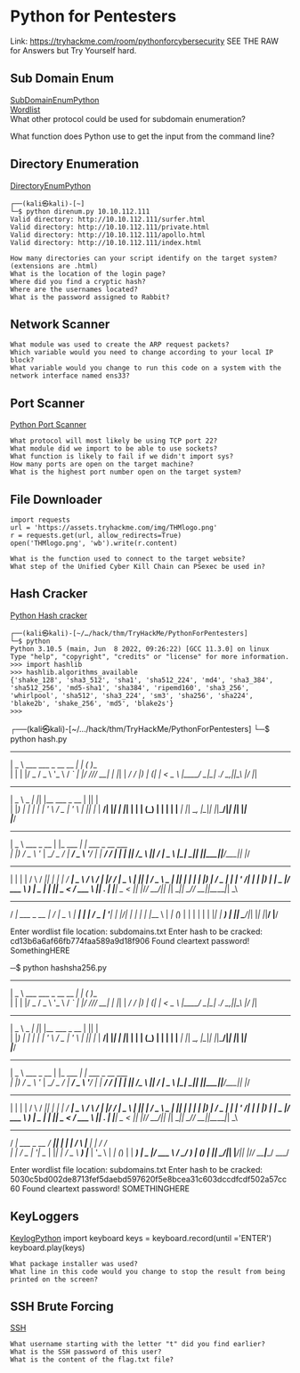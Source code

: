 # Python for Pentesters
Link: https://tryhackme.com/room/pythonforcybersecurity
SEE THE RAW for Answers but Try Yourself hard.
## Sub Domain Enum
[SubDomainEnumPython](subdomainenum.py) </br>
[Wordlist](wordlist2.txt) <br> 
What other protocol could be used for subdomain enumeration?
<!-- dns -->
What function does Python use to get the input from the command line?
<!-- sys.argv -->

## Directory Enumeration
[DirectoryEnumPython](directoryenum.py) </br>
```
┌──(kali㉿kali)-[~]
└─$ python direnum.py 10.10.112.111
Valid directory: http://10.10.112.111/surfer.html
Valid directory: http://10.10.112.111/private.html
Valid directory: http://10.10.112.111/apollo.html
Valid directory: http://10.10.112.111/index.html
```
```
How many directories can your script identify on the target system? (extensions are .html)
What is the location of the login page?
Where did you find a cryptic hash?
Where are the usernames located?
What is the password assigned to Rabbit?
```

<!-- How many directories can your script identify on the target system? (extensions are .html) 4
What is the location of the login page?
private.html
Where did you find a cryptic hash?
apollo.html
Where are the usernames located?
surfer.html
What is the password assigned to Rabbit?
LOUSYRABBO   -->

## Network Scanner
```
What module was used to create the ARP request packets?
Which variable would you need to change according to your local IP block?
What variable would you change to run this code on a system with the network interface named ens33?
```
<!-- 
What module was used to create the ARP request packets?
scapy
Which variable would you need to change according to your local IP block?
ip_range
What variable would you change to run this code on a system with the network interface named ens33?
interface
 -->

## Port Scanner
[Python Port Scanner](portscanner.py)
```
What protocol will most likely be using TCP port 22?
What module did we import to be able to use sockets?
What function is likely to fail if we didn't import sys?
How many ports are open on the target machine?
What is the highest port number open on the target system?
```
<!-- 
What protocol will most likely be using TCP port 22?
ssh
What module did we import to be able to use sockets?
socket
What function is likely to fail if we didn't import sys?
sys.stdout.flush
How many ports are open on the target machine?
3
What is the highest port number open on the target system?
2100
-->


## File Downloader
```
import requests
url = 'https://assets.tryhackme.com/img/THMlogo.png'
r = requests.get(url, allow_redirects=True)
open('THMlogo.png', 'wb').write(r.content)
```
```
What is the function used to connect to the target website?
What step of the Unified Cyber Kill Chain can PSexec be used in?
```
<!--
What is the function used to connect to the target website?
requests.get()
What step of the Unified Cyber Kill Chain can PSexec be used in?
lateral movement
-->


## Hash Cracker
[Python Hash cracker](hash.py)
```
┌──(kali㉿kali)-[~/…/hack/thm/TryHackMe/PythonForPentesters]
└─$ python
Python 3.10.5 (main, Jun  8 2022, 09:26:22) [GCC 11.3.0] on linux
Type "help", "copyright", "credits" or "license" for more information.
>>> import hashlib
>>> hashlib.algorithms_available
{'shake_128', 'sha3_512', 'sha1', 'sha512_224', 'md4', 'sha3_384', 'sha512_256', 'md5-sha1', 'sha384', 'ripemd160', 'sha3_256', 'whirlpool', 'sha512', 'sha3_224', 'sm3', 'sha256', 'sha224', 'blake2b', 'shake_256', 'md5', 'blake2s'}
>>> 
```

┌──(kali㉿kali)-[~/…/hack/thm/TryHackMe/PythonForPentesters]
└─$ python hash.py                 
 ____                        _    _      
|  _ \  ___  ___ _ __   __ _| | _( )___  
| | | |/ _ \/ _ \ '_ \ / _` | |/ /// __| 
| |_| |  __/  __/ |_) | (_| |   <  \__ \ 
|____/ \___|\___| .__/ \__,_|_|\_\ |___/ 
                |_|                      
  ____        _   _                   _  _   
 |  _ \ _   _| |_| |__   ___  _ __   | || |  
 | |_) | | | | __| '_ \ / _ \| '_ \  | || |_ 
 |  __/| |_| | |_| | | | (_) | | | | |__   _|
 |_|    \__, |\__|_| |_|\___/|_| |_|    |_|  
        |___/                                
 ____            _            _                 
|  _ \ ___ _ __ | |_ ___  ___| |_ ___ _ __ ___  
| |_) / _ \ '_ \| __/ _ \/ __| __/ _ \ '__/ __| 
|  __/  __/ | | | ||  __/\__ \ ||  __/ |  \__ \ 
|_|   \___|_| |_|\__\___||___/\__\___|_|  |___/ 
                                                
  _   _    _    ____  _   _    ____ ____      _    ____ _  _______ ____  
 | | | |  / \  / ___|| | | |  / ___|  _ \    / \  / ___| |/ / ____|  _ \ 
 | |_| | / _ \ \___ \| |_| | | |   | |_) |  / _ \| |   | ' /|  _| | |_) |
 |  _  |/ ___ \ ___) |  _  | | |___|  _ <  / ___ \ |___| . \| |___|  _ < 
 |_| |_/_/   \_\____/|_| |_|  \____|_| \_\/_/   \_\____|_|\_\_____|_| \_\
                                                                         
  __              __  __ ____    ____  
 / _| ___  _ __  |  \/  |  _ \  | ___| 
| |_ / _ \| '__| | |\/| | | | | |___ \ 
|  _| (_) | |    | |  | | |_| |  ___) |
|_|  \___/|_|    |_|  |_|____/  |____/ 
                                       

Enter wordlist file location: subdomains.txt
Enter hash to be cracked: cd13b6a6af66fb774faa589a9d18f906
Found cleartext password! SomethingHERE
<!-- rainbow -->

─$ python hashsha256.py
 ____                        _    _      
|  _ \  ___  ___ _ __   __ _| | _( )___  
| | | |/ _ \/ _ \ '_ \ / _` | |/ /// __| 
| |_| |  __/  __/ |_) | (_| |   <  \__ \ 
|____/ \___|\___| .__/ \__,_|_|\_\ |___/ 
                |_|                      
  ____        _   _                   _  _   
 |  _ \ _   _| |_| |__   ___  _ __   | || |  
 | |_) | | | | __| '_ \ / _ \| '_ \  | || |_ 
 |  __/| |_| | |_| | | | (_) | | | | |__   _|
 |_|    \__, |\__|_| |_|\___/|_| |_|    |_|  
        |___/                                
 ____            _            _                 
|  _ \ ___ _ __ | |_ ___  ___| |_ ___ _ __ ___  
| |_) / _ \ '_ \| __/ _ \/ __| __/ _ \ '__/ __| 
|  __/  __/ | | | ||  __/\__ \ ||  __/ |  \__ \ 
|_|   \___|_| |_|\__\___||___/\__\___|_|  |___/ 
                                                
  _   _    _    ____  _   _    ____ ____      _    ____ _  _______ ____  
 | | | |  / \  / ___|| | | |  / ___|  _ \    / \  / ___| |/ / ____|  _ \ 
 | |_| | / _ \ \___ \| |_| | | |   | |_) |  / _ \| |   | ' /|  _| | |_) |
 |  _  |/ ___ \ ___) |  _  | | |___|  _ <  / ___ \ |___| . \| |___|  _ < 
 |_| |_/_/   \_\____/|_| |_|  \____|_| \_\/_/   \_\____|_|\_\_____|_| \_\
                                                                         
  __              ____  _   _    _    ____  ____   __   
 / _| ___  _ __  / ___|| | | |  / \  |___ \| ___| / /_  
| |_ / _ \| '__| \___ \| |_| | / _ \   __) |___ \| '_ \ 
|  _| (_) | |     ___) |  _  |/ ___ \ / __/ ___) | (_) |
|_|  \___/|_|    |____/|_| |_/_/   \_\_____|____/ \___/ 
                                                        

Enter wordlist file location: subdomains.txt
Enter hash to be cracked: 5030c5bd002de8713fef5daebd597620f5e8bcea31c603dccdfcdf502a57cc60
Found cleartext password! SOMETHINGHERE
<!-- <-- redwings -->

## KeyLoggers
[KeylogPython](keylogger.py)
import keyboard
keys = keyboard.record(until ='ENTER')
keyboard.play(keys)

```
What package installer was used?
What line in this code would you change to stop the result from being printed on the screen?
```
<!-- <--
What package installer was used?
pip3
What line in this code would you change to stop the result from being printed on the screen?
keyboard.play(keys)
--> 

## SSH Brute Forcing
[SSH]()
```
What username starting with the letter "t" did you find earlier?
What is the SSH password of this user?
What is the content of the flag.txt file?
```


<!-- What username starting with the letter "t" did you find earlier?
tiffany
What is the SSH password of this user?
trustno1
What is the content of the flag.txt file?
THsome -->

